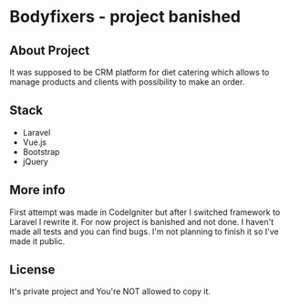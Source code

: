 # Bodyfixers - **project banished**

## About Project

It was supposed to be CRM platform for diet catering which allows to manage products and clients with possibility to make an order. 

## Stack

* Laravel
* Vue.js
* Bootstrap
* jQuery

## More info

First attempt was made in CodeIgniter but after I switched framework to Laravel I rewrite it. For now project is banished and not done. I haven't made all tests and you can find bugs. I'm not planning to finish it so I've made it public.

## License

It's private project and You're NOT allowed to copy it.
